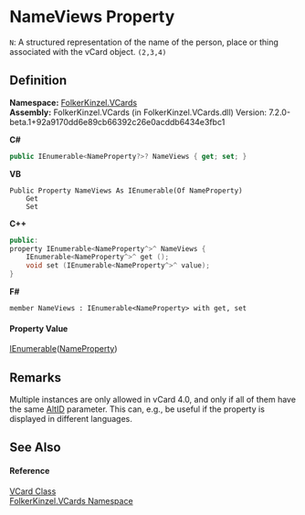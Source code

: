 # NameViews Property


`N`: A structured representation of the name of the person, place or thing associated with the vCard object. `(2,3,4)`



## Definition
**Namespace:** <a href="67dce261-ab8f-dd0a-4c0c-bc2633c1719e.md">FolkerKinzel.VCards</a>  
**Assembly:** FolkerKinzel.VCards (in FolkerKinzel.VCards.dll) Version: 7.2.0-beta.1+92a9170dd6e89cb66392c26e0acddb6434e3fbc1

**C#**
``` C#
public IEnumerable<NameProperty?>? NameViews { get; set; }
```
**VB**
``` VB
Public Property NameViews As IEnumerable(Of NameProperty)
	Get
	Set
```
**C++**
``` C++
public:
property IEnumerable<NameProperty^>^ NameViews {
	IEnumerable<NameProperty^>^ get ();
	void set (IEnumerable<NameProperty^>^ value);
}
```
**F#**
``` F#
member NameViews : IEnumerable<NameProperty> with get, set
```



#### Property Value
<a href="https://learn.microsoft.com/dotnet/api/system.collections.generic.ienumerable-1" target="_blank" rel="noopener noreferrer">IEnumerable</a>(<a href="05694799-3c12-68af-73de-f9a8cb4807af.md">NameProperty</a>)

## Remarks
Multiple instances are only allowed in vCard 4.0, and only if all of them have the same <a href="40377196-c678-e230-67d6-b8b64ec87c55.md">AltID</a> parameter. This can, e.g., be useful if the property is displayed in different languages.

## See Also


#### Reference
<a href="23413828-9a4a-2851-b88b-84d0afcb0031.md">VCard Class</a>  
<a href="67dce261-ab8f-dd0a-4c0c-bc2633c1719e.md">FolkerKinzel.VCards Namespace</a>  
